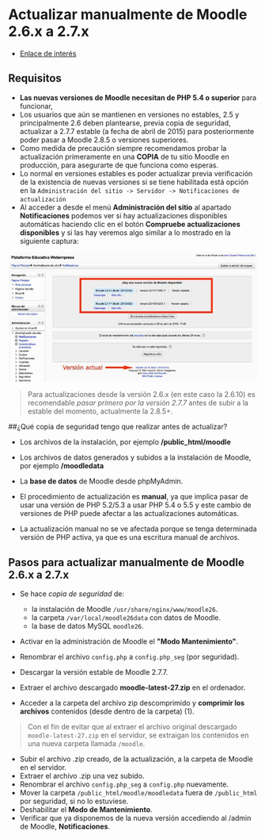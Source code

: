 
# Actualizar manualmente de Moodle 2.6.x a 2.7.x

* [Enlace de interés](http://blog.webinnova.es/actualizar-manualmente-de-moodle-2-6-x-a-2-7-x-etc/)

## Requisitos

* **Las nuevas versiones de Moodle necesitan de PHP 5.4 o superior** para funcionar,
* Los usuarios que aún se mantienen en versiones no estables, 2.5 y
principalmente 2.6 deben plantearse, previa copia de seguridad,
actualizar a 2.7.7 estable (a fecha de abril de 2015) para
posteriormente poder pasar a Moodle 2.8.5 o versiones superiores.
* Como medida de precaución siempre recomendamos probar la actualización
primeramente en una **COPIA** de tu sitio Moodle en producción, para
asegurarte de que funciona como esperas.
* Lo normal en versiones estables es poder actualizar previa
verificación de la existencia de nuevas versiones si se tiene habilitada
 está opción en la `Administración del sitio -> Servidor -> Notificaciones de actualización`
* Al acceder a desde el menú **Administración del sitio** al apartado **Notificaciones**
podemos ver si hay actualizaciones disponibles automáticas haciendo clic
en el botón **Compruebe actualizaciones disponibles** y si las hay veremos
algo similar a lo mostrado en la siguiente captura:

![Versiones disponibles](./images/moodle-versionesdisponibles.jpg)

> Para actualizaciones desde la versión 2.6.x (en este caso la 2.6.10) es
recomendable *pasar primero por la versión 2.7.7* antes de subir a la
estable del momento, actualmente la 2.8.5+.

##¿Qué copia de seguridad tengo que realizar antes de actualizar?

* Los archivos de la instalación, por ejemplo **/public_html/moodle**
* Los archivos de datos generados y subidos a la instalación de Moodle, por ejemplo **/moodledata**
* La **base de datos** de Moodle desde phpMyAdmin.
* El procedimiento de actualización es **manual**, ya que
implica pasar de usar una versión de PHP 5.2/5.3 a usar PHP 5.4 o 5.5 y
este cambio de versiones de PHP puede afectar a las actualizaciones
automáticas.

* La actualización manual no se ve afectada porque se tenga determinada
versión de PHP activa, ya que es una escritura manual de archivos.

## Pasos para actualizar manualmente de Moodle 2.6.x a 2.7.x

* Se hace *copia de seguridad* de:
    * la instalación de Moodle `/usr/share/nginx/www/moodle26`.
    * la carpeta `/var/local/moodle26data` con datos de Moodle.
    * la base de datos MySQL `moodle26`.

* Activar en la administración de Moodle el **"Modo Mantenimiento"**.
* Renombrar el archivo `config.php` a `config.php_seg` (por seguridad).
* Descargar la versión estable de Moodle 2.7.7.
* Extraer el archivo descargado **moodle-latest-27.zip** en el ordenador.
* Acceder a la carpeta del archivo zip descomprimido y **comprimir los archivos**
 contenidos (desde dentro de la carpeta) (1).

> Con el fin de evitar que al extraer el archivo original descargado `moodle-latest-27.zip`
en el servidor, se extraigan los contenidos en una nueva carpeta llamada `/moodle`.

* Subir el archivo .zip creado, de la actualización, a la carpeta de Moodle en el servidor.
* Extraer el archivo .zip una vez subido.
* Renombrar el archivo `config.php_seg` a `config.php` nuevamente.
* Mover la carpeta `/public_html/moodle/moodledata` fuera de `/public_html` por seguridad, si no lo estuviese.
* Deshabilitar el **Modo de Mantenimiento**.
* Verificar que ya disponemos de la nueva versión accediendo al /admin de Moodle, **Notificaciones**.
